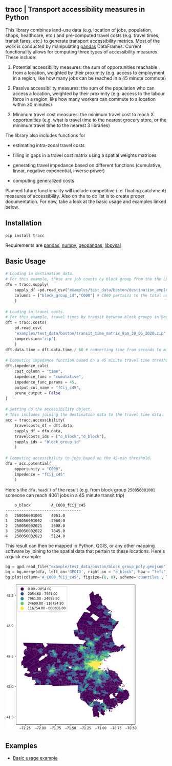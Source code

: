 ## tracc | Transport accessibility measures in Python

This library combines land-use data (e.g. location of jobs, population, shops, healthcare, etc.) and pre-computed travel costs (e.g. travel times, transit fares, etc.) to generate transport accessibility metrics. Most of the work is conducted by manipulating [pandas](https://github.com/pandas-dev/pandas) DataFrames. Current functionality allows for computing three types of accessibility measures. These include:

1. Potential accessibility measures: the sum of opportunities reachable from a location, weighted by their proximity (e.g. access to employment in a region, like how many jobs can be reached in a 45 minute commute)

2. Passive accessibility measures: the sum of the population who can access a location, weighted by their proximity (e.g. access to the labour force in a region, like how many workers can commute to a location within 30 minutes)

3. Minimum travel cost measures: the minimum travel cost to reach X opportunities (e.g. what is travel time to the nearest grocery store, or the minimum travel time to the nearest 3 libraries)

The library also includes functions for

- estimating intra-zonal travel costs

- filling in gaps in a travel cost matrix using a spatial weights matrices

- generating travel impedance based on different functions (cumulative, linear, negative exponential, inverse power)

- computing generalized costs

Planned future functionality will include competitive (i.e. floating catchment) measures of accessibility. Also on the to do list is to create proper documentation. For now, take a look at the basic usage and examples linked below.

## Installation

```
pip install tracc
```

Requirements are [pandas](https://github.com/pandas-dev/pandas), [numpy](https://github.com/numpy/numpy), [geopandas](https://github.com/geopandas/geopandas), [libpysal](https://github.com/pysal/libpysal)

## Basic Usage

```Python
# Loading in destination data.
# For this example, these are job counts by block group from the the LEHD for Boston.
dfo = tracc.supply(
    supply_df =pd.read_csv("examples/test_data/boston/destination_employment_lehd.csv")
    columns = ["block_group_id","C000"] # C000 pertains to the total number of jobs
    )

# Loading in travel costs.
# For this example, travel times by transit between block groups in Boston at 8am on June 30, 2020.
dft = tracc.costs(
    pd.read_csv(
    "examples/test_data/boston/transit_time_matrix_8am_30_06_2020.zip",
    compression='zip')
    )
dft.data.time = dft.data.time / 60 # converting time from seconds to minutes

# Computing impedance function based on a 45 minute travel time threshold.
dft.impedence_calc(
    cost_column = "time",
    impedence_func = "cumulative",
    impedence_func_params = 45,
    output_col_name = "fCij_c45",
    prune_output = False
)

# Setting up the accessibility object.
# This includes joining the destination data to the travel time data.
acc = tracc.accessibility(
    travelcosts_df = dft.data,
    supply_df = dfo.data,
    travelcosts_ids = ["o_block","d_block"],
    supply_ids = "block_group_id"
    )

# Computing accessibility to jobs based on the 45-min threshold.
dfa = acc.potential(
    opportunity = "C000",
    impedence = "fCij_c45"
    )
```

Here's the `dfa.head()` of the result (e.g. from block group `250056001001` someone can reach 4061 jobs in a 45 minute transit trip)

```
    o_block 	    A_C000_fCij_c45
---------------------------------
0 	250056001001 	4061.0
1 	250056001002 	3960.0
2 	250056002021 	3608.0
3 	250056002022 	7845.0
4 	250056002023 	5124.0
```

This result can then be mapped in Python, QGIS, or any other mapping software by joining to the spatial data that pertain to these locations. Here's a quick example:

```Python
bg = gpd.read_file("example/test_data/boston/block_group_poly.geojson")
bg = bg.merge(dfa, left_on='GEOID', right_on = "o_block", how = "left")
bg.plot(column='A_C000_fCij_c45', figsize=(8, 8), scheme='quantiles', legend=True);
```

![](figures/example_boston_map.png)

## Examples

- [Basic usage example](examples/basic_accessibility_example.ipynb)
